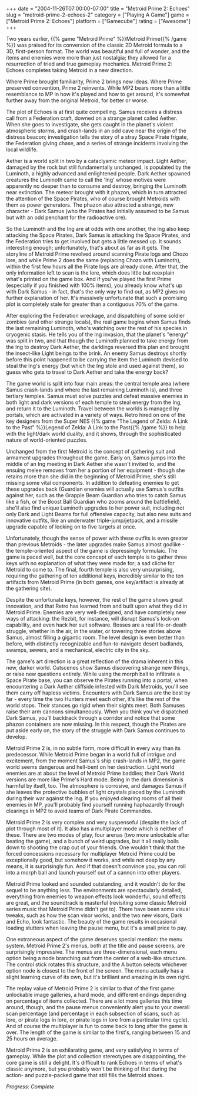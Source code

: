 +++
date = "2004-11-26T07:00:00-07:00"
title = "Metroid Prime 2: Echoes"
slug = "metroid-prime-2-echoes-2"
category = ["Playing A Game"]
game = ["Metroid Prime 2: Echoes"]
platform = ["Gamecube"]
rating = ["Awesome"]
+++

Two years earlier, {{% game "Metroid Prime" %}}Metroid Prime{{% /game %}} was praised for its conversion of the classic 2D Metroid formula to a 3D, first-person format. The world was beautiful and full of wonder, and the items and enemies were more than just nostalgia; they allowed for a resurrection of tried and true gameplay mechanics. Metroid Prime 2: Echoes completes taking Metroid in a new direction.

Where Prime brought familiarity, Prime 2 brings new ideas. Where Prime preserved convention, Prime 2 reinvents. While MP2 bears more than a little resemblance to MP in how it's played and how to get around, it's somewhat further away from the original Metroid, for better or worse.

The plot of Echoes is at first quite compelling. Samus receives a distress call from a Federation craft, downed on a strange planet called Aether. When she goes to investigate, she gets caught in the planet's violent atmospheric storms, and crash-lands in an odd cave near the origin of the distress beacon; investigation tells the story of a stray Space Pirate frigate, the Federation giving chase, and a series of strange incidents involving the local wildlife.

Aether is a world split in two by a cataclysmic meteor impact. Light Aether, damaged by the rock but still fundamentally unchanged, is populated by the Luminoth, a highly advanced and enlightened people. Dark Aether spawned creatures the Luminoth came to call the 'Ing' whose motives were apparently no deeper than to consume and destroy, bringing the Luminoth near extinction. The meteor brought with it phazon, which in turn attracted the attention of the Space Pirates, who of course brought Metroids with them as power generators. The phazon also attracted a strange, new character - Dark Samus (who the Pirates had initially assumed to be Samus but with an odd penchant for the radioactive ore).

So the Luminoth and the Ing are at odds with one another, the Ing also keep attacking the Space Pirates, Dark Samus is attacking the Space Pirates, and the Federation tries to get involved but gets a little messed up. It sounds interesting enough; unfortunately, that's about as far as it gets. The storyline of Metroid Prime revolved around scanning Pirate logs and Chozo lore, and while Prime 2 does the same (replacing Chozo with Luminoth), within the first few hours all the Pirate logs are already done. After that, the only information left to scan is the lore, which does little but reexplain what's printed on the game box. And if you've played the first Prime (especially if you finished with 100% items), you already know what's up with Dark Samus - in fact, that's the only way to find out, as MP2 gives no further explanation of her. It's massively unfortunate that such a promising plot is completely stale for greater than a contiguous 70% of the game.

After exploring the Federation wreckage, and dispatching of some soldier zombies (and other strange locals), the real game begins when Samus finds the last remaining Luminoth, who's watching over the rest of his species in cryogenic stasis. He tells you of the Ing invasion, that the planet's "energy" was split in two, and that though the Luminoth planned to take energy from the Ing to destroy Dark Aether, the darklings reversed this plan and brought the insect-like Light beings to the brink. An enemy Samus destroys shortly before this point happened to be carrying the item the Luminoth devised to steal the Ing's energy (but which the Ing stole and used against them), so guess who gets to travel to Dark Aether and take the energy back?

The game world is split into four main areas: the central temple area (where Samus crash-lands and where the last remaining Luminoth is), and three tertiary temples. Samus must solve puzzles and defeat massive enemies in both light and dark versions of each temple to steal energy from the Ing, and return it to the Luminoth. Travel between the worlds is managed by portals, which are activated in a variety of ways. Retro hired on one of the key designers from the Super NES {{% game "The Legend of Zelda: A Link to the Past" %}}Legend of Zelda: A Link to the Past{{% /game %}} to help with the light/dark world duality, and it shows, through the sophisticated nature of world-oriented puzzles.

Unchanged from the first Metroid is the concept of gathering suit and armament upgrades throughout the game. Early on, Samus jumps into the middle of an Ing meeting in Dark Aether she wasn't invited to, and the ensuing melee removes from her a portion of her equipment - though she retains more than she did in the beginning of Metroid Prime, she's still missing some vital components. In addition to defeating enemies to get these upgrades back (Guardian enemies will actually use Samus's outfits against her, such as the Grapple Beam Guardian who tries to catch Samus like a fish, or the Boost Ball Guardian who zooms around the battlefield), she'll also find unique Luminoth upgrades to her power suit, including not only Dark and Light Beams for full offensive capacity, but also new suits and innovative outfits, like an underwater triple-jump/jetpack, and a missile upgrade capable of locking on to five targets at once.

Unfortunately, though the sense of power with these outfits is even greater than previous Metroids - the later upgrades make Samus almost godlike - the temple-oriented aspect of the game is depressingly formulaic. The game is paced well, but the core concept of each temple is to gather three keys with no explanation of what they were made for; a sad cliche for Metroid to come to. The final, fourth temple is also very unsurprising, requiring the gathering of ten additional keys, incredibly similar to the ten artifacts from Metroid Prime (in both games, one key/artifact is already at the gathering site).

Despite the unfortunate keys, however, the rest of the game shows great innovation, and that Retro has learned from and built upon what they did in Metroid Prime. Enemies are very well-designed, and have completely new ways of attacking: the Rezbit, for instance, will disrupt Samus's lock-on capability, and even hack her suit software. Bosses are a real life-or-death struggle, whether in the air, in the water, or towering three stories above Samus, almost filling a gigantic room. The level design is even better than before, with distinctly recognizable and fun-to-navigate desert badlands, swamps, sewers, and a mechanical, electric city in the sky.

The game's art direction is a great reflection of the drama inherent in this new, darker world. Cutscenes show Samus discovering strange new things, or raise new questions entirely. While using the morph ball to infiltrate a Space Pirate base, you can observe the Pirates running into a portal; when encountering a Dark Aether cliffside infested with Dark Metroids, you'll see them carry off hapless victims. Encounters with Dark Samus are the best by far - every time the two Hunters meet each other, it's like the rest of the world stops. Their stances go rigid when their sights meet. Both Samuses raise their arm cannons simultaneously. When you think you've dispatched Dark Samus, you'll backtrack through a corridor and notice that some phazon containers are now missing. In this respect, though the Pirates are put aside early on, the story of the struggle with Dark Samus continues to develop.

Metroid Prime 2 is, in no subtle form, more difficult in every way than its predecessor. While Metroid Prime began in a world full of intrigue and excitement, from the moment Samus's ship crash-lands in MP2, the game world seems dangerous and hell-bent on her destruction. Light world enemies are at about the level of Metroid Prime baddies; their Dark World versions are more like Prime's Hard mode. Being in the dark dimension is harmful by itself, too. The atmosphere is corrosive, and damages Samus if she leaves the protective bubbles of light crystals placed by the Luminoth during their war against the Ing. If you enjoyed clearing rooms of all their enemies in MP, you'll probably find yourself running haphazardly through clearings in MP2 to avoid teams of Dark Pirate Commandos.

Metroid Prime 2 is very complex and very suspenseful (despite the lack of plot through most of it). It also has a multiplayer mode which is neither of these. There are two modes of play, four arenas (two more unlockable after beating the game), and a bunch of weird upgrades, but it all really boils down to shooting the crap out of your friends. One wouldn't think that the forced concessions necessary for multiplayer Metroid Prime could be exceptionally good, but somehow it works, and while not deep by any means, it is surprisingly fun. And if that doesn't convince you, you can roll into a morph ball and launch yourself out of a cannon into other players.

Metroid Prime looked and sounded outstanding, and it wouldn't do for the sequel to be anything less. The environments are spectacularly detailed, everything from enemies to weapon effects look wonderful, sound effects are great, and the soundtrack is masterful (revisiting some classic Metroid series music that Metroid Prime didn't get to). There have been some visual tweaks, such as how the scan visor works, and the two new visors, Dark and Echo, look fantastic. The beauty of the game results in occasional loading stutters when leaving the pause menu, but it's a small price to pay.

One extraneous aspect of the game deserves special mention: the menu system. Metroid Prime 2's menus, both at the title and pause screens, are surprisingly impressive. The menus are three-dimensional, each menu option being a node branching out from the center of a web-like structure. The control stick rotates this structure, and the A button selects whichever option node is closest to the front of the screen. The menu actually has a slight learning curve of its own, but it's brilliant and amazing in its own right.

The replay value of Metroid Prime 2 is similar to that of the first game: unlockable image galleries, a hard mode, and different endings depending on percentage of items collected. There are a lot more galleries this time around, though, and the pause menus conveniently alert you to your overall scan percentage (and percentage in each subsection of scans, such as lore, or pirate logs in lore, or pirate logs in lore from a particular time cycle). And of course the multiplayer is fun to come back to long after the game is over. The length of the game is similar to the first's, ranging between 15 and 25 hours on average.

Metroid Prime 2 is an exhilarating game, and very satisfying in terms of gameplay. While the plot and collection stereotypes are disappointing, the core game is still a delight. It's difficult to rank Echoes in terms of what's classic anymore, but you probably won't be thinking of that during the action- and puzzle-packed game that still fills the Metroid shoes.

<i>Progress: Complete</i>